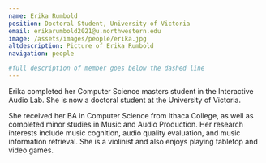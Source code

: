 ```yaml
---
name: Erika Rumbold
position: Doctoral Student, University of Victoria
email: erikarumbold2021@u.northwestern.edu
image: /assets/images/people/erika.jpg
altdescription: Picture of Erika Rumbold
navigation: people

#full description of member goes below the dashed line
---
```

Erika completed her Computer Science masters student in the Interactive Audio Lab. She is now a doctoral student at the University of Victoria.

She received her BA in Computer Science from Ithaca College, as well as completed minor studies in Music and Audio Production. Her research interests include music cognition, audio quality evaluation, and music information retrieval. She is a violinist and also enjoys playing tabletop and video games.
